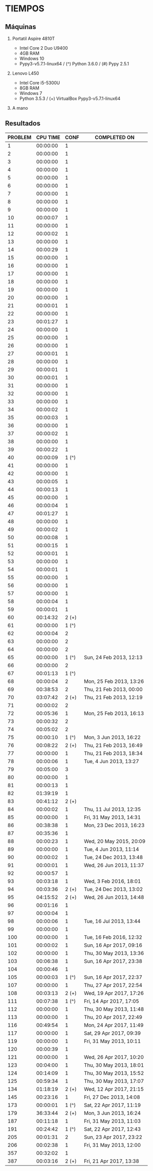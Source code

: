 # TIEMPOS

## Máquinas

 1. Portatil Aspire 4810T

    * Intel Core 2 Duo U9400
    * 4GB RAM
    * Windows 10
    * Pypy3-v5.7.1-linux64 / (^) Python 3.6.0 / (#) Pypy 2.5.1

 2. Lenovo L450

    * Intel Core i5-5300U
    * 8GB RAM
    * Windows 7
    * Python 3.5.3 / (+) VirtualBox Pypy3-v5.7.1-linux64

 3. A mano

## Resultados

| PROBLEM | CPU TIME | CONF  | COMPLETED ON            |
| ------- | -------- | ----- | ----------------------- |
| 1       | 00:00:00 | 1     |                         |
| 2       | 00:00:00 | 1     |                         |
| 3       | 00:00:00 | 1     |                         |
| 4       | 00:00:00 | 1     |                         |
| 5       | 00:00:00 | 1     |                         |
| 6       | 00:00:00 | 1     |                         |
| 7       | 00:00:00 | 1     |                         |
| 8       | 00:00:00 | 1     |                         |
| 9       | 00:00:00 | 1     |                         |
| 10      | 00:00:07 | 1     |                         |
| 11      | 00:00:00 | 1     |                         |
| 12      | 00:00:02 | 1     |                         |
| 13      | 00:00:00 | 1     |                         |
| 14      | 00:00:29 | 1     |                         |
| 15      | 00:00:00 | 1     |                         |
| 16      | 00:00:00 | 1     |                         |
| 17      | 00:00:00 | 1     |                         |
| 18      | 00:00:00 | 1     |                         |
| 19      | 00:00:00 | 1     |                         |
| 20      | 00:00:00 | 1     |                         |
| 21      | 00:00:01 | 1     |                         |
| 22      | 00:00:00 | 1     |                         |
| 23      | 00:01:27 | 1     |                         |
| 24      | 00:00:00 | 1     |                         |
| 25      | 00:00:00 | 1     |                         |
| 26      | 00:00:00 | 1     |                         |
| 27      | 00:00:01 | 1     |                         |
| 28      | 00:00:00 | 1     |                         |
| 29      | 00:00:01 | 1     |                         |
| 30      | 00:00:01 | 1     |                         |
| 31      | 00:00:00 | 1     |                         |
| 32      | 00:00:00 | 1     |                         |
| 33      | 00:00:00 | 1     |                         |
| 34      | 00:00:02 | 1     |                         |
| 35      | 00:00:03 | 1     |                         |
| 36      | 00:00:00 | 1     |                         |
| 37      | 00:00:02 | 1     |                         |
| 38      | 00:00:00 | 1     |                         |
| 39      | 00:00:22 | 1     |                         |
| 40      | 00:00:09 | 1 (^) |                         |
| 41      | 00:00:00 | 1     |                         |
| 42      | 00:00:00 | 1     |                         |
| 43      | 00:00:05 | 1     |                         |
| 44      | 00:00:13 | 1     |                         |
| 45      | 00:00:00 | 1     |                         |
| 46      | 00:00:04 | 1     |                         |
| 47      | 00:01:27 | 1     |                         |
| 48      | 00:00:00 | 1     |                         |
| 49      | 00:00:02 | 1     |                         |
| 50      | 00:00:08 | 1     |                         |
| 51      | 00:00:15 | 1     |                         |
| 52      | 00:00:01 | 1     |                         |
| 53      | 00:00:00 | 1     |                         |
| 54      | 00:00:01 | 1     |                         |
| 55      | 00:00:00 | 1     |                         |
| 56      | 00:00:00 | 1     |                         |
| 57      | 00:00:00 | 1     |                         |
| 58      | 00:00:04 | 1     |                         |
| 59      | 00:00:01 | 1     |                         |
| 60      | 00:14:32 | 2 (+) |                         |
| 61      | 00:00:00 | 1 (^) |                         |
| 62      | 00:00:04 | 2     |                         |
| 63      | 00:00:00 | 2     |                         |
| 64      | 00:00:00 | 2     |                         |
| 65      | 00:00:00 | 1 (^) | Sun, 24 Feb 2013, 12:13 |
| 66      | 00:00:00 | 2     |                         |
| 67      | 00:01:13 | 1 (^) |                         |
| 68      | 00:00:04 | 2     | Mon, 25 Feb 2013, 13:26 |
| 69      | 00:38:53 | 2     | Thu, 21 Feb 2013, 00:00 |
| 70      | 03:07:42 | 2 (+) | Thu, 21 Feb 2013, 12:19 |
| 71      | 00:00:02 | 2     |                         |
| 72      | 00:05:36 | 1     | Mon, 25 Feb 2013, 16:13 |
| 73      | 00:00:32 | 2     |                         |
| 74      | 00:05:02 | 2     |                         |
| 75      | 00:00:10 | 1 (^) | Mon, 3 Jun 2013, 16:22  |
| 76      | 00:08:22 | 2 (+) | Thu, 21 Feb 2013, 16:49 |
| 77      | 00:00:00 | 1     | Thu, 21 Feb 2013, 18:34 |
| 78      | 00:00:06 | 1     | Tue, 4 Jun 2013, 13:27  |
| 79      | 00:05:00 | 3     |                         |
| 80      | 00:00:00 | 1     |                         |
| 81      | 00:00:13 | 1     |                         |
| 82      | 01:39:19 | 1     |                         |
| 83      | 00:41:12 | 2 (+) |                         |
| 84      | 00:00:02 | 1     | Thu, 11 Jul 2013, 12:35 |
| 85      | 00:00:00 | 1     | Fri, 31 May 2013, 14:31 |
| 86      | 00:38:38 | 1     | Mon, 23 Dec 2013, 16:23 |
| 87      | 00:35:36 | 1     |                         |
| 88      | 00:00:23 | 1     | Wed, 20 May 2015, 20:09 |
| 89      | 00:00:00 | 1     | Tue, 4 Jun 2013, 11:14  |
| 90      | 00:00:02 | 1     | Tue, 24 Dec 2013, 13:48 |
| 91      | 00:00:01 | 1     | Wed, 26 Jun 2013, 11:37 |
| 92      | 00:00:57 | 1     |                         |
| 93      | 00:03:18 | 1     | Wed, 3 Feb 2016, 18:01  |
| 94      | 00:03:36 | 2 (+) | Tue, 24 Dec 2013, 13:02 |
| 95      | 04:15:52 | 2 (+) | Wed, 26 Jun 2013, 14:48 |
| 96      | 00:01:16 | 1     |                         |
| 97      | 00:00:04 | 1     |                         |
| 98      | 00:00:06 | 1     | Tue, 16 Jul 2013, 13:44 |
| 99      | 00:00:00 | 1     |                         |
| 100     | 00:00:00 | 1     | Tue, 16 Feb 2016, 12:32 |
| 101     | 00:00:02 | 1     | Sun, 16 Apr 2017, 09:16 |
| 102     | 00:00:00 | 1     | Thu, 30 May 2013, 13:36 |
| 103     | 00:06:38 | 1     | Sun, 16 Apr 2017, 23:38 |
| 104     | 00:00:46 | 1     |                         |
| 105     | 00:00:03 | 1 (^) | Sun, 16 Apr 2017, 22:37 |
| 107     | 00:00:00 | 1     | Thu, 27 Apr 2017, 22:54 |
| 108     | 00:03:13 | 2 (+) | Wed, 19 Apr 2017, 17:26 |
| 111     | 00:07:38 | 1 (^) | Fri, 14 Apr 2017, 17:05 |
| 112     | 00:00:00 | 1     | Thu, 30 May 2013, 11:48 |
| 113     | 00:00:00 | 1     | Thu, 20 Apr 2017, 22:49 |
| 116     | 00:49:54 | 1     | Mon, 24 Apr 2017, 11:49 |
| 117     | 00:00:00 | 1     | Sat, 29 Apr 2017, 09:39 |
| 119     | 00:00:00 | 1     | Fri, 31 May 2013, 10:11 |
| 120     | 00:00:39 | 1     |                         |
| 121     | 00:00:00 | 1     | Wed, 26 Apr 2017, 10:20 |
| 123     | 00:04:00 | 1     | Thu, 30 May 2013, 18:01 |
| 124     | 00:14:09 | 1     | Thu, 30 May 2013, 15:52 |
| 125     | 00:59:34 | 1     | Thu, 30 May 2013, 17:07 |
| 134     | 01:18:19 | 2 (+) | Wed, 12 Apr 2017, 21:15 |
| 145     | 00:23:16 | 1     | Fri, 27 Dec 2013, 14:08 |
| 173     | 00:00:01 | 1 (^) | Sat, 22 Apr 2017, 11:19 |
| 179     | 36:33:44 | 2 (+) | Mon, 3 Jun 2013, 16:24  |
| 187     | 00:11:18 | 1     | Fri, 31 May 2013, 11:03 |
| 191     | 00:24:42 | 1 (^) | Sat, 22 Apr 2017, 12:43 |
| 205     | 00:01:31 | 2     | Sun, 23 Apr 2017, 23:22 |
| 206     | 00:02:38 | 1     | Fri, 31 May 2013, 12:00 |
| 357     | 00:32:02 | 1     |                         |
| 387     | 00:03:16 | 2 (+) | Fri, 21 Apr 2017, 13:38 |
